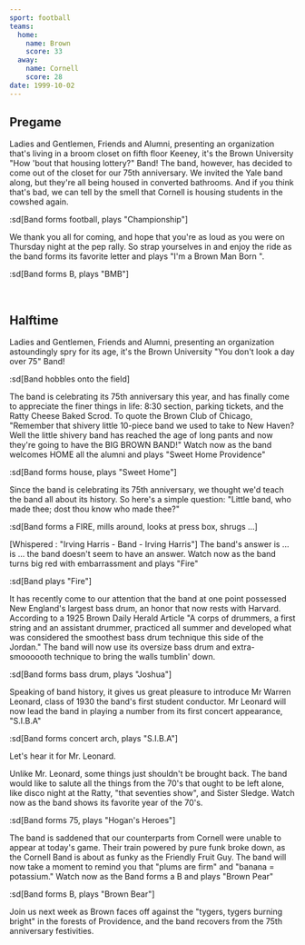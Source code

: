 ```yaml
---
sport: football
teams:
  home:
    name: Brown
    score: 33
  away:
    name: Cornell
    score: 28
date: 1999-10-02
---
```


## Pregame

Ladies and Gentlemen, Friends and Alumni, presenting an organization that's living in a broom closet on fifth floor Keeney, it's the Brown University "How 'bout that housing lottery?" Band! The band, however, has decided to come out of the closet for our 75th anniversary. We invited the Yale band along, but they're all being housed in converted bathrooms. And if you think that's bad, we can tell by the smell that Cornell is housing students in the cowshed again.

:sd[Band forms football, plays "Championship"]

We thank you all for coming, and hope that you're as loud as you were on Thursday night at the pep rally. So strap yourselves in and enjoy the ride as the band forms its favorite letter and plays "I'm a Brown Man Born ".

:sd[Band forms B, plays "BMB"]

&nbsp;

## Halftime

Ladies and Gentlemen, Friends and Alumni, presenting an organization astoundingly spry for its age, it's the Brown University "You don't look a day over 75" Band!

:sd[Band hobbles onto the field]

The band is celebrating its 75th anniversary this year, and has finally come to appreciate the finer things in life: 8:30 section, parking tickets, and the Ratty Cheese Baked Scrod. To quote the Brown Club of Chicago, "Remember that shivery little 10-piece band we used to take to New Haven? Well the little shivery band has reached the age of long pants and now they're going to have the BIG BROWN BAND!" Watch now as the band welcomes HOME all the alumni and plays "Sweet Home Providence"

:sd[Band forms house, plays "Sweet Home"]

Since the band is celebrating its 75th anniversary, we thought we'd teach the band all about its history. So here's a simple question: "Little band, who made thee; dost thou know who made thee?"

:sd[Band forms a FIRE, mills around, looks at press box, shrugs ...]

[Whispered : "Irving Harris - Band - Irving Harris"] The band's answer is ... is ... the band doesn't seem to have an answer. Watch now as the band turns big red with embarrassment and plays "Fire"

:sd[Band plays "Fire"]

It has recently come to our attention that the band at one point possessed New England's largest bass drum, an honor that now rests with Harvard. According to a 1925 Brown Daily Herald Article "A corps of drummers, a first string and an assistant drummer, practiced all summer and developed what was considered the smoothest bass drum technique this side of the Jordan." The band will now use its oversize bass drum and extra-smoooooth technique to bring the walls tumblin' down.

:sd[Band forms bass drum, plays "Joshua"]

Speaking of band history, it gives us great pleasure to introduce Mr Warren Leonard, class of 1930 the band's first student conductor. Mr Leonard will now lead the band in playing a number from its first concert appearance, "S.I.B.A"

:sd[Band forms concert arch, plays "S.I.B.A"]

Let's hear it for Mr. Leonard.

Unlike Mr. Leonard, some things just shouldn't be brought back. The band would like to salute all the things from the 70's that ought to be left alone, like disco night at the Ratty, "that seventies show", and Sister Sledge. Watch now as the band shows its favorite year of the 70's.

:sd[Band forms 75, plays "Hogan's Heroes"]

The band is saddened that our counterparts from Cornell were unable to appear at today's game. Their train powered by pure funk broke down, as the Cornell Band is about as funky as the Friendly Fruit Guy. The band will now take a moment to remind you that "plums are firm" and "banana = potassium." Watch now as the Band forms a B and plays "Brown Pear"

:sd[Band forms B, plays "Brown Bear"]

Join us next week as Brown faces off against the "tygers, tygers burning bright" in the forests of Providence, and the band recovers from the 75th anniversary festivities.
